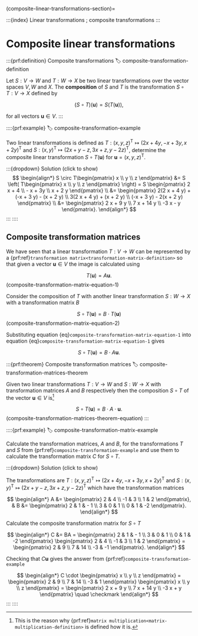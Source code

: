 (composite-linear-transformations-section)=

:::{index} Linear transformations ; composite transformations
:::

# Composite linear transformations

:::{prf:definition} Composite transformations
:label: composite-transformation-definition

Let $S : V \to W$ and $T: W \to X$ be two linear transformations over the vector spaces $V, W$ and $X$. The **composition** of $S$ and $T$ is the transformation $S \circ T: V \to X$ defined by

$$ (S \circ T)(\mathbf{u}) = S(T(\mathbf{u})), $$

for all vectors $\mathbf{u} \in V$.
:::

::::{prf:example}
:label: composite-transformation-example

Two linear transformations is defined as $T:(x, y, z)^\mathsf{T} \mapsto (2 x + 4 y, -x + 3 y, x + 2 y)^\mathsf{T}$ and $S:(x, y)^\mathsf{T} \mapsto (2x + y - z, 3x + z, y - 2z)^\mathsf{T}$, determine the composite linear transformation $S \circ T(\mathbf{u})$ for $\mathbf{u} = (x, y, z)^\mathsf{T}$.

:::{dropdown} Solution (click to show)
$$ \begin{align*}
    S \circ T\begin{pmatrix} x \\ y \\ z \end{pmatrix} &= 
    S \left( T\begin{pmatrix} x \\ y \\ z \end{pmatrix} \right)
    = S \begin{pmatrix} 2 x + 4 \\ - x + 3y \\ x + 2 y \end{pmatrix} \\
    &= \begin{pmatrix} 
        2(2 x + 4 y) + (-x + 3 y) - (x + 2 y) \\ 
        3(2 x + 4 y) + (x + 2 y) \\
        (-x + 3 y) - 2(x + 2 y)
    \end{pmatrix} \\
    &= \begin{pmatrix} 2 x + 9 y \\ 7 x + 14 y \\ -3 x - y \end{pmatrix}.
\end{align*} $$
:::
::::

## Composite transformation matrices

We have seen that a linear transformation $T: V \to W$ can be represented by a {prf:ref}`transformation matrix<transformation-matrix-definition>` so that given a vector $\mathbf{u} \in V$ the image is calculated using

$$ T(\mathbf{u}) = A \mathbf{u}. $$(composite-transformation-matrix-equation-1)

Consider the composition of $T$ with another linear transformation $S: W \to X$ with a transformation matrix $B$

$$ S \circ T(\mathbf{u}) = B \cdot T(\mathbf{u}) $$(composite-transformation-matrix-equation-2)

Substituting equation {eq}`composite-transformation-matrix-equation-1` into equation {eq}`composite-transformation-matrix-equation-1` gives

$$ S \circ T (\mathbf{u}) = B \cdot A \mathbf{u}. $$

:::{prf:theorem} Composite transformation matrices
:label: composite-transformation-matrices-theorem

Given two linear transformations $T:V \to W$ and $S:W \to X$ with transformation matrices $A$ and $B$ respectively then the composition $S \circ T$ of the vector $\mathbf{u} \in V$ is[^1]

$$ S \circ T (\mathbf{u}) = B \cdot A \cdot \mathbf{u}. $$(composite-transformation-matrices-theorem-equation)
:::

[^1]: This is the reason why {prf:ref}`matrix multiplication<matrix-multiplication-definition>` is defined how it is.

::::{prf:example}
:label: composite-transformation-matrix-example

Calculate the transformation matrices, $A$ and $B$, for the transformations $T$ and $S$ from {prf:ref}`composite-transformation-example` and use them to calculate the transformation matrix $C$ for $S\circ T$.

:::{dropdown} Solution (click to show)

The transformations are $T:(x, y, z)^\mathsf{T} \mapsto (2 x + 4 y, -x + 3 y, x + 2 y)^\mathsf{T}$ and $S:(x, y)^\mathsf{T} \mapsto (2x + y - z, 3x + z, y - 2z)^\mathsf{T}$ which have the transformation matrices

$$ \begin{align*}
    A &= \begin{pmatrix} 2 & 4 \\ -1 & 3 \\ 1 & 2 \end{pmatrix}, &
    B &= \begin{pmatrix} 2 & 1 & - 1 \\ 3 & 0 & 1 \\ 0 & 1 & -2 \end{pmatrix}.
\end{align*} $$

Calculate the composite transformation matrix for $S \circ T$

$$ \begin{align*}
    C &= BA = \begin{pmatrix} 2 & 1 & - 1 \\ 3 & 0 & 1 \\ 0 & 1 & -2 \end{pmatrix}
    \begin{pmatrix} 2 & 4 \\ -1 & 3 \\ 1 & 2 \end{pmatrix} 
    = \begin{pmatrix} 2 & 9 \\ 7 & 14 \\ -3 & -1 \end{pmatrix}.
\end{align*} $$

Checking that $C \mathbf{u}$ gives the answer from {prf:ref}`composite-transformation-example`

$$ \begin{align*}
    C \cdot \begin{pmatrix} x \\ y \\ z \end{pmatrix} = 
    \begin{pmatrix} 2 & 9 \\ 7 & 14 \\ -3 & 1 \end{pmatrix}
    \begin{pmatrix} x \\ y \\ z \end{pmatrix} =
    \begin{pmatrix} 2 x + 9 y \\ 7 x + 14 y \\ -3 x + y \end{pmatrix} \quad \checkmark
\end{align*} $$
:::
::::

